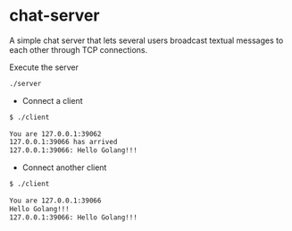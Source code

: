 # chat-server

A simple chat server that lets several users broadcast textual messages to
each other through TCP connections.

Execute the server

```bash
./server
```


* Connect a client
```bash
$ ./client
 
You are 127.0.0.1:39062
127.0.0.1:39066 has arrived
127.0.0.1:39066: Hello Golang!!!

```

* Connect another client

```bash
$ ./client
 
You are 127.0.0.1:39066
Hello Golang!!!
127.0.0.1:39066: Hello Golang!!!


```